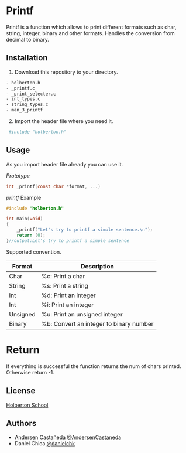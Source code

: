 # Printf

Printf is a function which allows to print different formats such as char, string, integer, binary and other formats. Handles the conversion from decimal to binary.

## Installation

1. Download this repository to your directory.

```bash
- holberton.h
- _printf.c
- _print_selecter.c
- int_types.c
- string_types.c
- man_3_printf
```

2. Import the header file where you need it.

```bash
 #include "holberton.h"
```

## Usage

As you import header file already you can use it.

_Prototype_
```c
int _printf(const char *format, ...)
```
_printf_ Example
```c
#include "holberton.h"

int main(void)
{
	_printf("Let's try to printf a simple sentence.\n");
	return (0);
}//output:Let's try to printf a simple sentence
```
Supported convention.

| Format | Description  |
| ------- | --- |
| Char | %c: Print a char|
| String | %s: Print a string |
| Int | %d: Print an integer |
| Int | %i: Print an integer |
| Unsigned | %u: Print an unsigned integer |
| Binary | %b: Convert an integer to binary number |
# Return

If everything is successful the function returns the num of chars printed. Otherwise return -1. 

## License
[Holberton School](https://www.holbertonschool.com/)

## Authors
- Andersen Castañeda [@AndersenCastaneda](https://www.github.com/AndersenCastaneda)
- Daniel Chica  [@danielchk](https://www.github.com/danielchk)